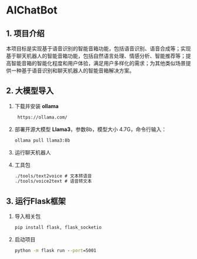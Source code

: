 # AIChatBot

## 1. 项目介绍

本项目标是实现基于语音识别的智能音箱功能，包括语音识别、语音合成等；实现基于聊天机器人的智能音箱功能，包括自然语言处理、情感分析、智能推荐等；提高智能音箱的智能化程度和用户体验，满足用户多样化的需求；为其他类似场景提供一种基于语音识别和聊天机器人的智能音箱解决方案。

## 2. 大模型导入

1. 下载并安装 **ollama**

   ```txt
    https://ollama.com/
   ```

2. 部署开源大模型 **Llama3**，参数8b，模型大小 4.7G，命令行输入：

   ```cmd
   ollama pull llama3:8b
   ```

3. 运行聊天机器人


4. 工具包

   ```cmd
   ./tools/text2voice # 文本转语音
   ./tools/voice2text # 语音转文本
   ```

## 3. 运行Flask框架

1. 导入相关包

   ```cmd
   pip install flask, flask_socketio
   ```

2. 启动项目

   ```cmd
   python -m flask run --port=5001
   ```
